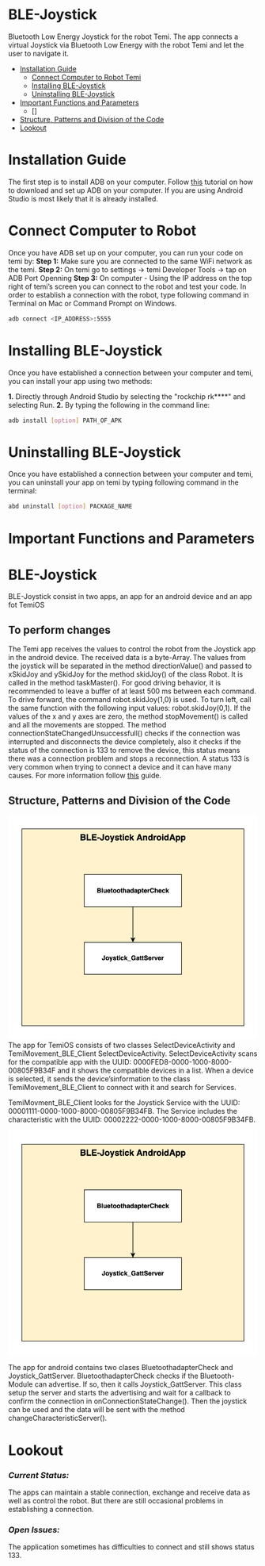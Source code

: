 # BLE-Joystick
Bluetooth Low Energy Joystick for the robot Temi. The app connects a virtual Joystick via Bluetooth Low Energy with the robot Temi and let the user to navigate it. 

- [Installation Guide](https://github.com/ulygrz/BLE-Joystick#installation-guide)
	- [Connect Computer to Robot Temi](https://github.com/ulygrz/BLE-Joystick#connect-computer-to-robot)
	- [Installing BLE-Joystick](https://github.com/ulygrz/BLE-Joystick#uninstalling-ble-joystick)
	- [Uninstalling BLE-Joystick](https://github.com/ulygrz/BLE-Joystick#uninstalling-ble-Joystick)
- [Important Functions and Parameters](https://github.com/ulygrz/BLE-Joystick#important-funtions-and-parameters)
	- []
- [Structure, Patterns and Division of the Code](https://github.com/ulygrz/BLE-Joystick#structure,-paterns-and-division-of-the-code)
- [Lookout](ttps://github.com/ulygrz/BLE-Joystick#lookout)

# **Installation Guide**
The first step is to install ADB on your computer. Follow [this](https://www.xda-developers.com/install-adb-windows-macos-linux) tutorial on how to download and set up ADB on your computer.
If you are using Android Studio is most likely that it is already installed.

# Connect Computer to Robot
Once you have ADB set up on your computer, you can run your code on temi by:
**Step 1:** Make sure you are connected to the same WiFi network as the temi.
**Step 2:** On temi go to settings -> temi Developer Tools -> tap on ADB Port Openning
**Step 3:** On computer - Using the IP address on the top right of temi’s screen you can connect to the robot and test your code. In order to establish a connection with the robot, type following command in Terminal on Mac or Command Prompt on Windows.

```sh
adb connect <IP_ADDRESS>:5555
```

# Installing BLE-Joystick
Once you have established a connection between your computer and temi, you can install your app using two methods:

**1.** Directly through Android Studio by selecting the "rockchip rk****" and selecting Run.
**2.** By typing the following in the command line:

```sh
adb install [option] PATH_OF_APK
```

# Uninstalling BLE-Joystick
Once you have established a connection between your computer and temi, you can uninstall your app on temi by typing following command in the terminal:

```sh
abd uninstall [option] PACKAGE_NAME
```

# **Important Functions and Parameters**

# BLE-Joystick

BLE-Joystick consist in two apps, an app for an android device and an app fot TemiOS 

## To perform changes
The Temi app receives the values to control the robot from the Joystick app in the android device. The received data is a byte-Array. The values from the joystick will be separated in the method directionValue() and passed to xSkidJoy and ySkidJoy for the method skidJoy() of the class Robot. It is called in the method taskMaster(). For good driving behavior, it is recommended to leave a buffer of at least 500 ms between each command. To drive forward, the command robot.skidJoy(1,0) is used. To turn left, call the same function with the following input values: robot.skidJoy(0,1). If the values of the x and y axes are zero, the method stopMovement() is called and all the movements are stopped.
The method connectionStateChangedUnsuccessfull() checks if the connection was interrupted and disconnects the device completely, also it checks if the status of the connection is 133 to remove the device, this status means there was a connection problem and stops a reconnection. A status 133 is very common when trying to connect a device and it can have many causes.
For more information follow [this](https://medium.com/@martijn.van.welie/making-android-ble-work-part-2-47a3cdaade07) guide.

## Structure, Patterns and Division of the Code
![BLE-Joystick-TemiApp](Images/BLE_Joystick_AndroidApp_structure.jpg)
The app for TemiOS consists of two classes SelectDeviceActivity and TemiMovement_BLE_Client 
SelectDeviceActivity. SelectDeviceActivity scans for the compatible app with the UUID: 0000FED8-0000-1000-8000-00805F9B34F and it shows the compatible devices in a list. When a device is selected, it sends the device’sinformation to the class TemiMovement_BLE_Client to connect with it and search for Services. 

TemiMovment_BLE_Client looks for the Joystick Service with the UUID: 00001111-0000-1000-8000-00805F9B34FB. The Service includes the characteristic with the UUID: 00002222-0000-1000-8000-00805F9B34FB.

![BLE-Joystick-AndroidApp](Images/BLE_Joystick_AndroidApp_structure.jpg)

The app for android contains two clases BluetoothadapterCheck and Joystick_GattServer. 
BluetoothadapterCheck checks if the Bluetooth-Module can advertise. If so, then it calls Joystick_GattServer. This class setup the server and starts the advertising and wait for a callback to confirm the connection in onConnectionStateChange(). Then the joystick can be used and the data will be sent with the method changeCharacteristicServer(). 

# **Lookout** 

### _Current Status:_

The apps can maintain a stable connection, exchange and receive data as well as control the robot. But there are still occasional problems in establishing a connection.

### _Open Issues:_

The application sometimes has difficulties to connect and still shows status 133. 
